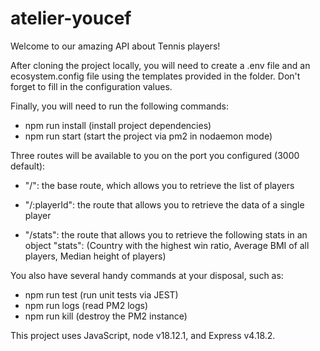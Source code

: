 # atelier-youcef
Welcome to our amazing API about Tennis players!

After cloning the project locally, you will need to create a .env file and an ecosystem.config file using the templates provided in the folder. Don't forget to fill in the configuration values.

Finally, you will need to run the following commands:

- npm run install (install project dependencies)
- npm run start (start the project via pm2 in nodaemon mode)

Three routes will be available to you on the port you configured (3000 default):

- "/": the base route, which allows you to retrieve the list of players

- "/:playerId": the route that allows you to retrieve the data of a single player

- "/stats": the route that allows you to retrieve the following stats in an object "stats": (Country with the highest win ratio, Average BMI of all players, Median height of players)

You also have several handy commands at your disposal, such as:

- npm run test (run unit tests via JEST)
- npm run logs (read PM2 logs)
- npm run kill (destroy the PM2 instance)

This project uses JavaScript, node v18.12.1, and Express v4.18.2.

